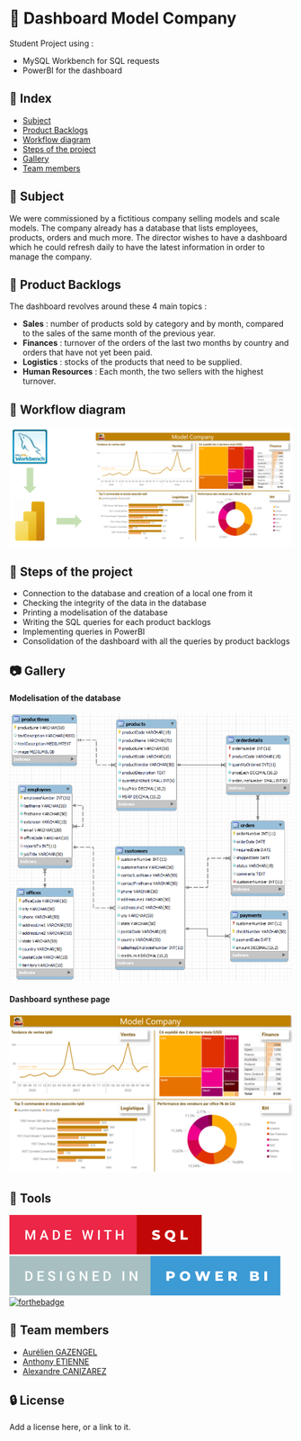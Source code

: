 # :car: Dashboard Model Company

Student Project using :
 - MySQL Workbench for SQL requests
 - PowerBI for the dashboard


## :ledger: Index

 - [Subject](https://github.com/AlexCNZRZ/Dashboard-Model-Company/edit/main/README.md#beginner-subject)
 - [Product Backlogs](https://github.com/AlexCNZRZ/Dashboard-Model-Company/edit/main/README.md#dart-product-backlogs)
 - [Workflow diagram](https://github.com/AlexCNZRZ/Dashboard-Model-Company/edit/main/README.md#wrench-tools)
 - [Steps of the project](https://github.com/AlexCNZRZ/Dashboard-Model-Company/edit/main/README.md#scroll-steps-of-the-project)
 - [Gallery](https://github.com/AlexCNZRZ/Dashboard-Model-Company/edit/main/README.md#camera-gallery)
 - [Team members](#handshake-team-members)


## :beginner: Subject

We were commissioned by a fictitious company selling models and scale models.
The company already has a database that lists employees, products, orders and much more.
The director wishes to have a dashboard which he could refresh daily to have the latest information in order to manage the company.


## :dart: Product Backlogs

The dashboard revolves around these 4 main topics : 
- **Sales** : number of products sold by category and by month, compared to the sales of the same month of the previous year.
- **Finances** : turnover of the orders of the last two months by country and orders that have not yet been paid.
- **Logistics** : stocks of the products that need to be supplied.
- **Human Resources** : Each month, the two sellers with the highest turnover.


## :twisted_rightwards_arrows: Workflow diagram

![Picture1](Pictures/workflow-diagram-bg-white.png)


## :scroll: Steps of the project

- Connection to the database and creation of a local one from it
- Checking the integrity of the data in the database
- Printing a modelisation of the database
- Writing the SQL queries for each product backlogs
- Implementing queries in PowerBI
- Consolidation of the dashboard with all the queries by product backlogs


## :camera: Gallery

#### Modelisation of the database
![picture2](Pictures/database-modelisation.png)

#### Dashboard synthese page
![picture3](Pictures/dashboard-synthese-page.png)


## :wrench: Tools

[![forthebadge](Pictures/badge-made-with-sql-EC2646-C20707.svg)](https://forthebadge.com)
[![forthebadge](Pictures/badge-designed-in-power-bi-A7BFC1-3C9AD5.svg)](https://forthebadge.com)
[![forthebadge](https://forthebadge.com/images/badges/built-with-love.svg)](https://forthebadge.com)


## :handshake: Team members

- [Aurélien GAZENGEL](https://github.com/Aurelien-GZL)
- [Anthony ETIENNE](https://github.com/Anthowheels)
- [Alexandre CANIZAREZ](https://github.com/AlexCNZRZ)


## :lock: License

Add a license here, or a link to it.
